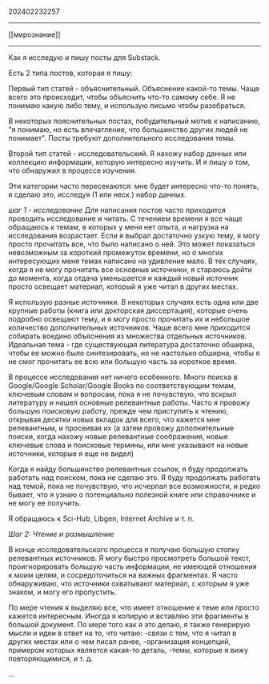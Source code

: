 202402232257
***
[[мирознание]]
***
Как я исследую и пишу посты для Substack.

Есть 2 типа постов, которая я пишу:

Первый тип статей - объяснительный.
Объяснение какой-то темы.
Чаще всего это происходит, чтобы объяснить что-то самому себе.
Я не понимаю какую либо тему, и использую письмо чтобы разобраться.

В некоторых пояснительных постах, 
побудительный мотив к написанию, 
"я понимаю, но есть впечатление, что большинство других людей не понимает".
Посты требуют дополнительного исследования темы.

Второй тип статей - исследовательский.
Я нахожу набор данных или коллекцию информации, 
которую интересно изучить.
И я пишу о том, что обнаружил в процессе изучения.

Эти категории часто пересекаются:
мне будет интересно что-то понять, я сделаю это, исследуя (1 или неск.) набор данных.

*шаг 1 - исследование*
Для написания постов часто приходится проводить исследование и читать.
С течением времени я все чаще обращаюсь к темам, в которых у меня нет опыта, и нагрузка на исследования возрастает.
Если я выбрал достаточно узкую тему, я могу просто прочитать все, что было написано о ней.
Это может показаться невозможным за короткий промежуток времени, 
но о многих интересующих меня темах написано на удивление мало.
В тех случаях, когда я не могу прочитать все основные источники, я стараюсь дойти до момента, когда отдача уменьшается и каждый новый источник просто освещает материал, который я уже читал в других местах.

Я использую разные источники.
В некоторых случаях есть одна или две крупные работы (книга или докторская диссертация), которые очень подробно освещают тему, и я могу просто прочитать их и небольшое количество дополнительных источников.
Чаще всего мне приходится собирать воедино объяснения из множества отдельных источников.
Идеальная тема - где существующая литература достаточно обширна, 
чтобы ее можно было синтезировать, но не настолько обширна, 
чтобы я не смог прочитать ее всю или большую часть за короткое время.

В процессе исследования нет ничего особенного.
Много поиска в Google/Google Scholar/Google Books по соответствующим темам, ключевым словам и вопросам,
пока я не почувствую, что вскрыл литературу и нашел основные релевантные работы.
Часто я провожу большую поисковую работу, прежде чем приступить к чтению, 
открывая десятки новых вкладок для всего,
что кажется мне релевантным, и просеивая их
(а затем провожу дополнительные поиски, когда нахожу новые релевантные соображения, новые ключевые слова и поисковые термины, или мне указывают на новые источники, которые я еще не видел)

Когда я найду большинство релевантных ссылок, я буду продолжать работать над поиском, пока не сделаю это.
Я буду продолжать работать над темой, пока не почувствую, что исчерпал все возможности, и редко бывает, что я узнаю о потенциально полезной книге или справочнике и не могу ее получить.

Я обращаюсь к Sci-Hub, Libgen, Internet Archive и т. п.

*Шаг 2: Чтение и размышление*

В конце исследовательского процесса я получаю большую стопку релевантных источников.
Я могу быстро просмотреть большой текст, проигнорировать большую часть информации, не имеющей отношения к моим целям, и сосредоточиться на важных фрагментах.
Я часто обнаруживаю, что источники охватывают материал, с которым я уже знаком, и могу его пропустить.

По мере чтения я выделяю все, что имеет отношение к теме или просто кажется интересным. Иногда я копирую и вставляю эти фрагменты в большой документ.
По мере того как я это делаю, я также генерирую мысли и идеи в ответ на то, что читаю:
-связи с тем, что я читал в других местах или о чем писал ранее, 
-организация концепций, примером которых является какая-то деталь, 
-темы, которые я вижу повторяющимися,
и т. д.

...